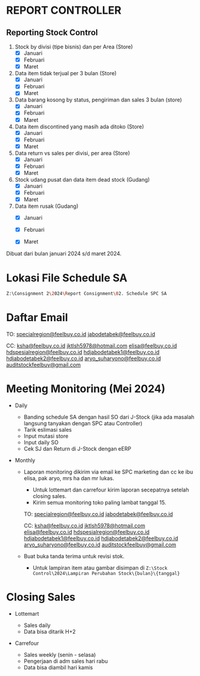 # REPORT CONTROLLER

## Reporting Stock Control

1. Stock by divisi (tipe bisnis) dan per Area (Store)
	- [x] Januari
	- [x] Februari
	- [x] Maret

2. Data item tidak terjual per 3 bulan (Store)
	- [x] Januari
	- [x] Februari
	- [x] Maret

3. Data barang kosong by status, pengiriman dan sales 3 bulan (store)
	- [x] Januari
	- [x] Februari
	- [x] Maret

4. Data item discontined yang masih ada ditoko (Store)
	- [x] Januari
	- [x] Februari
	- [x] Maret

5. Data return vs sales per divisi, per area (Store)
	- [x] Januari
	- [x] Februari
	- [x] Maret

6. Stock udang pusat dan data item dead stock (Gudang)
	- [x] Januari
	- [x] Februari
	- [x] Maret

7. Data item rusak (Gudang)
	- [x] Januari
	- [x] Februari
	- [x] Maret


Dibuat dari bulan januari 2024 s/d maret 2024.

# Lokasi File Schedule SA

```bash
Z:\Consignment 2\2024\Report Consignment\02. Schedule SPC SA
```

# Daftar Email

TO:
specialregion@feelbuy.co.id
jabodetabek@feelbuy.co.id

CC:
ksha@feelbuy.co.id
jktlsh5978@hotmail.com
elisa@feelbuy.co.id
hdspesialregion@feelbuy.co.id
hdjabodetabek1@feelbuy.co.id
hdjabodetabek2@feelbuy.co.id
aryo_suharyono@feelbuy.co.id
auditstockfeelbuy@gmail.com

# Meeting Monitoring (Mei 2024)

- Daily

	- Banding schedule SA dengan hasil SO dari J-Stock (jika ada masalah langsung tanyakan dengan SPC atau Controller)
	- Tarik eslimasi sales
	- Input mutasi store
	- Input daily SO
	- Cek SJ dan Return di J-Stock dengan eERP 

- Monthly

	- Laporan monitoring dikirim via email ke SPC marketing dan cc ke ibu elisa, pak aryo, mrs ha dan mr lukas.
		
		- Untuk lottemart dan carrefour kirim laporan secepatnya setelah closing sales.
		- Kirim semua monitoring toko paling lambat tanggal 15.

		TO:
		specialregion@feelbuy.co.id
		jabodetabek@feelbuy.co.id

		CC:
		ksha@feelbuy.co.id
		jktlsh5978@hotmail.com
		elisa@feelbuy.co.id
		hdspesialregion@feelbuy.co.id
		hdjabodetabek1@feelbuy.co.id
		hdjabodetabek2@feelbuy.co.id
		aryo_suharyono@feelbuy.co.id
		auditstockfeelbuy@gmail.com

	- Buat buka tanda terima untuk revisi stok.
		
		- Untuk lampiran item atau gambar disimpan di `Z:\Stock Control\2024\Lampiran Perubahan Stock\{bulan}\{tanggal}`

# Closing Sales

- Lottemart
	- Sales daily
	- Data bisa ditarik H+2

- Carrefour
	- Sales weekly (senin - selasa)
	- Pengerjaan di adm sales hari rabu
	- Data bisa diambil hari kamis